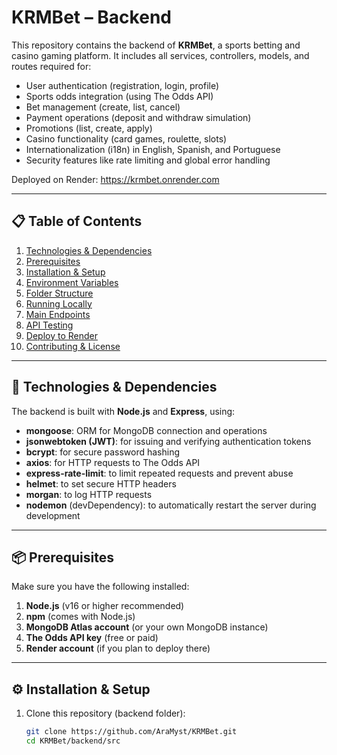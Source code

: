 # KRMBet – Backend

This repository contains the backend of **KRMBet**, a sports betting and casino gaming platform. It includes all services, controllers, models, and routes required for:

- User authentication (registration, login, profile)
- Sports odds integration (using The Odds API)
- Bet management (create, list, cancel)
- Payment operations (deposit and withdraw simulation)
- Promotions (list, create, apply)
- Casino functionality (card games, roulette, slots)
- Internationalization (i18n) in English, Spanish, and Portuguese
- Security features like rate limiting and global error handling

Deployed on Render: https://krmbet.onrender.com

---

## 📋 Table of Contents

1. [Technologies & Dependencies](#-technologies--dependencies)  
2. [Prerequisites](#-prerequisites)  
3. [Installation & Setup](#-installation--setup)  
4. [Environment Variables](#-environment-variables)  
5. [Folder Structure](#-folder-structure)  
6. [Running Locally](#-running-locally)  
7. [Main Endpoints](#-main-endpoints)  
8. [API Testing](#-api-testing)  
9. [Deploy to Render](#-deploy-to-render)  
10. [Contributing & License](#-contributing--license)

---

## 🚀 Technologies & Dependencies

The backend is built with **Node.js** and **Express**, using:

- **mongoose**: ORM for MongoDB connection and operations  
- **jsonwebtoken (JWT)**: for issuing and verifying authentication tokens  
- **bcrypt**: for secure password hashing  
- **axios**: for HTTP requests to The Odds API  
- **express-rate-limit**: to limit repeated requests and prevent abuse  
- **helmet**: to set secure HTTP headers  
- **morgan**: to log HTTP requests  
- **nodemon** (devDependency): to automatically restart the server during development

---

## 📦 Prerequisites

Make sure you have the following installed:

1. **Node.js** (v16 or higher recommended)  
2. **npm** (comes with Node.js)  
3. **MongoDB Atlas account** (or your own MongoDB instance)  
4. **The Odds API key** (free or paid)  
5. **Render account** (if you plan to deploy there)

---

## ⚙️ Installation & Setup

1. Clone this repository (backend folder):

   ```bash
   git clone https://github.com/AraMyst/KRMBet.git
   cd KRMBet/backend/src
